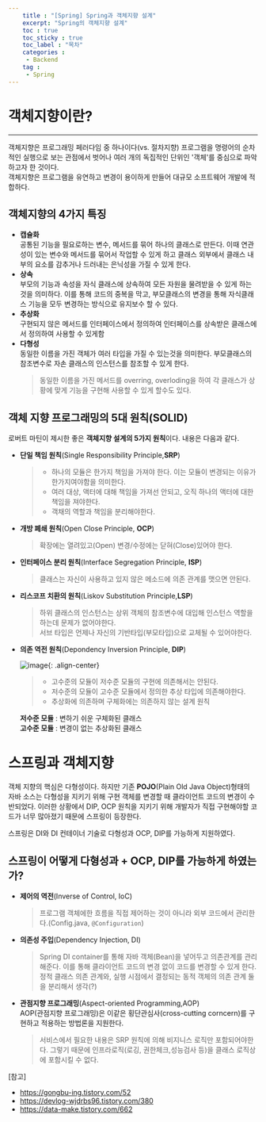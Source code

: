 ```yaml
---
    title : "[Spring] Spring과 객체지향 설계"
    excerpt: "Spring의 객체지향 설계"
    toc : true
    toc_sticky : true
    toc_label : "목차"
    categories :
     - Backend
    tag :
     - Spring
---
```


# 객체지향이란?
----  

객체지향은 프로그래밍 페러다임 중 하나이다(vs. 절차지향) 프로그램을 명령어의 순차적인 실행으로 보는 관점에서 벗어나 여러 개의 독집적인 단위인 '객체'를 중심으로 파악하고자 한 것이다.  
객체지향은 프로그램을 유연하고 변경이 용이하게 만들어 대규모 소프트웨어 개발에 적합하다.

## 객체지향의 4가지 특징
- **캡슐화**  
    공통된 기능을 필요로하는 변수, 메서드를 묶어 하나의 클래스로 만든다. 이때 연관성이 있는 변수와 메서드를 묶어서 작업할 수 있게 하고 클래스 외부에서 클래스 내부의 요소를 감추거나 드러내는 은닉성을 가질 수 있게 한다.
- **상속**  
    부모의 기능과 속성을 자식 클래스에 상속하여 모든 자원을 물려받을 수 있게 하는것을 의미하다. 이를 통해 코드의 중복을 막고, 부모클래스의 변경을 통해 자식클래스 기능을 모두 변경하는 방식으로 유지보수 할 수 있다.
- **추상화**  
    구현되지 않은 메서드를 인터페이스에서 정의하여 인터페이스를 상속받은 클래스에서 정의하여 사용할 수 있게함
- **다형성**  
    동일한 이름을 가진 객체가 여러 타입을 가질 수 있는것을 의미한다. 부모클래스의 참조변수로 자손 클래스의 인스턴스를 참조할 수 있게 한다.
    >동일한 이름을 가진 메서드를 overring, overloding을 하여 각 클래스가 상황에 맞게 기능을 구현해 사용할 수 있게 할수도 있다.


## 객체 지향 프로그래밍의 5대 원칙(SOLID)
로버트 마틴이 제시한 좋은 **객체지향 설계의 5가지 원칙**이다. 내용은 다음과 같다.

- **단일 책임 원칙**(Single Responsibility Principle,**SRP**)  
    > - 하나의 모듈은 한가지 책임을 가져야 한다. 이는 모듈이 변경되는 이유가 한가지여야함을 의미한다.  
    > - 여러 대상, 액터에 대해 책임을 가져선 안되고, 오직 하나의 액터에 대한 책임을 져야한다.  
    > - 객채의 역할과 책임을 분리해야한다.

- **개방 폐쇄 원칙**(Open Close Principle, **OCP**)  
    > 확장에는 열려있고(Open) 변경/수정에는 닫혀(Close)있어야 한다.
    > 
- **인터페이스 분리 원칙**(Interface Segregation Principle, **ISP**)  
    > 클래스는 자신이 사용하고 있지 않은 메소드에 의존 관계를 맷으면 안된다.  
    > 
- **리스코프 치환의 원칙**(Liskov Substitution Principle,**LSP**)  
    > 하위 클래스의 인스턴스는 상위 객체의 참조변수에 대입해 인스턴스 역할을 하는데 문제가 없어야한다.  
    > 서브 타입은 언제나 자신의 기반타입(부모타입)으로 교체될 수 있어야한다.
- **의존 역전 원칙**(Depondency Inversion Principle, **DIP**)  

    ![image](https://user-images.githubusercontent.com/10546369/160322468-828f2216-46e8-4c35-af69-1a5086da3999.png){: .align-center}

    > - 고수준의 모듈이 저수준 모듈의 구현에 의존해서는 안된다.
    > - 저수준의 모듈이 고수준 모듈에서 정의한 추상 타입에 의존해야한다.
    > - 추상화에 의존하며 구체화에는 의존하지 않는 설계 원칙

    **저수준 모듈** : 변하기 쉬운 구체화된 클래스  
    **고수준 모듈** : 변경이 없는 추상화된 클래스

# 스프링과 객체지향
객체 지향의 핵심은 다형성이다. 하지만 기존 **POJO**(Plain Old Java Object)형태의 자바 소스는 다형성을 지키기 위해 구현 객체를 변경할 때 클라이언트 코드의 변경이 수반되었다. 이러한 상황에서 DIP, OCP 원칙을 지키기 위해 개발자가 직접 구현해야할 코드가 너무 많아졌기 때문에 스프링이 등장한다.

스프링은 DI와 DI 컨테이너 기술로 다형성과 OCP, DIP를 가능하게 지원하였다.

## 스프링이 어떻게 다형성과 + OCP, DIP를 가능하게 하였는가?
- **제어의 역전**(Inverse of Control, IoC)  
    > 프로그램 객체에한 흐름을 직접 제어하는 것이 아니라 외부 코드에서 관리한다.(Config.java, `@Configuration`)

- **의존성 주입**(Dependency Injection, DI)  
    > Spring DI container를 통해 자바 객체(Bean)을 넣어두고 의존관계를 관리해준다.
    > 이를 통해 클라이언트 코드의 변경 없이 코드를 변경할 수 있게 한다.
    > 정적 클래스 의존 관계와, 실행 시점에서 결정되는 동적 객체의 의존 관계 둘을 분리해서 생각(?)


- **관점지향 프로그래밍**(Aspect-oriented Programming,AOP)  
    AOP(관점지향 프로그래밍)은 이같은 횡단관심사(cross-cutting corncern)를 구현하고 적용하는 방법론을 지원한다.
    > 서비스에서 필요한 내용은 SRP 원칙에 의해 비지니스 로직만 포함되어야한다. 그렇기 때문에 인프라로직(로깅, 권한체크,성능검사 등)을 클래스 로직상에 포함시킬 수 없다.

    
[참고]
- https://gongbu-ing.tistory.com/52
- https://devlog-wjdrbs96.tistory.com/380
- https://data-make.tistory.com/662